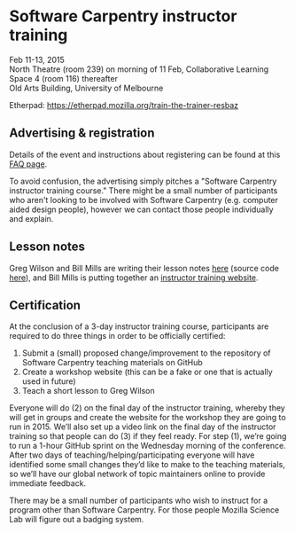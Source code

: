 # Software Carpentry instructor training

Feb 11-13, 2015  
North Theatre (room 239) on morning of 11 Feb, Collaborative Learning Space 4 (room 116) thereafter  
Old Arts Building, University of Melbourne

Etherpad: https://etherpad.mozilla.org/train-the-trainer-resbaz

## Advertising & registration

Details of the event and instructions about registering can be found at this [FAQ page](http://resbaz.tumblr.com/instructor-training).  

To avoid confusion, the advertising simply pitches a "Software Carpentry instructor training course." There might be a small number of participants who aren't looking to be involved with Software Carpentry (e.g. computer aided design people), however we can contact those people individually and explain. 

## Lesson notes

Greg Wilson and Bill Mills are writing their lesson notes [here](http://swcarpentry.github.io/instructor-training/) (source code [here](https://github.com/swcarpentry/instructor-training)), and Bill Mills is putting together an [instructor training website](http://mozillascience.github.io/instructorTraining/).
  
## Certification

At the conclusion of a 3-day instructor training course, participants are required to do three things in order to be officially certified:  

1. Submit a (small) proposed change/improvement to the repository of Software Carpentry teaching materials on GitHub
2. Create a workshop website (this can be a fake or one that is actually used in future)
3. Teach a short lesson to Greg Wilson

Everyone will do (2) on the final day of the instructor training, whereby they will get in groups and create the website for the workshop they are going to run in 2015. We’ll also set up a video link on the final day of the instructor training so that people can do (3) if they feel ready. For step (1), we’re going to run a 1-hour GitHub sprint on the Wednesday morning of the conference. After two days of teaching/helping/participating everyone will have identified some small changes they’d like to make to the teaching materials, so we’ll have our global network of topic maintainers online to provide immediate feedback.

There may be a small number of participants who wish to instruct for a program other than Software Carpentry. For those people Mozilla Science Lab will figure out a badging system.
